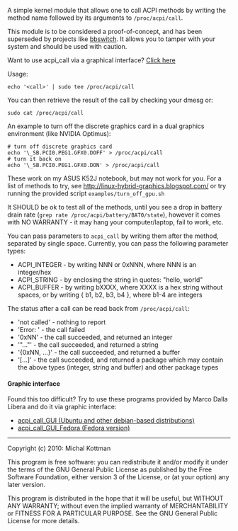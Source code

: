 A simple kernel module that allows one to call ACPI methods by writing the
method name followed by its arguments to `/proc/acpi/call`.

This module is to be considered a proof-of-concept, and has been superseded by
projects like [bbswitch](https://github.com/Bumblebee-Project/bbswitch). It
allows you to tamper with your system and should be used with caution.

Want to use acpi_call via a graphical interface? [Click here](https://github.com/mkottman/acpi_call/#graphic-interface)

Usage:

    echo '<call>' | sudo tee /proc/acpi/call

You can then retrieve the result of the call by checking your dmesg or:

    sudo cat /proc/acpi/call

An example to turn off the discrete graphics card in a dual graphics
environment (like NVIDIA Optimus):

    # turn off discrete graphics card
    echo '\_SB.PCI0.PEG1.GFX0.DOFF' > /proc/acpi/call
    # turn it back on
    echo '\_SB.PCI0.PEG1.GFX0.DON' > /proc/acpi/call

These work on my ASUS K52J notebook, but may not work for you. For a list of
methods to try, see http://linux-hybrid-graphics.blogspot.com/ or try running
the provided script `examples/turn_off_gpu.sh`

It SHOULD be ok to test all of the methods, until you see a drop in battery
drain rate (`grep rate /proc/acpi/battery/BAT0/state`), however it comes
with NO WARRANTY - it may hang your computer/laptop, fail to work, etc.

You can pass parameters to `acpi_call` by writing them after the method,
separated by single space. Currently, you can pass the following parameter
types:

* ACPI_INTEGER - by writing NNN or 0xNNN, where NNN is an integer/hex
* ACPI_STRING - by enclosing the string in quotes: "hello, world"
* ACPI_BUFFER - by writing bXXXX, where XXXX is a hex string without spaces,
                or by writing { b1, b2, b3, b4 }, where b1-4 are integers

The status after a call can be read back from `/proc/acpi/call`:

* 'not called' - nothing to report
* 'Error: <description>' - the call failed
* '0xNN' - the call succeeded, and returned an integer
* '"..."' - the call succeeded, and returned a string
* '{0xNN, ...}' - the call succeeded, and returned a buffer
* '[...]' - the call succeeded, and returned a package which may contain the
   above types (integer, string and buffer) and other package types


#### Graphic interface

Found this too difficult? Try to use these programs provided by Marco Dalla Libera and do it via graphic interface:

* [acpi_call_GUI (Ubuntu and other debian-based distributions)](http://marcodallas.github.io/acpi_call_GUI/)
* [acpi_call_GUI_Fedora (Fedora version)](https://github.com/marcoDallas/acpi_call_GUI_Fedora)

***

Copyright (c) 2010: Michal Kottman

This program is free software: you can redistribute it and/or modify
it under the terms of the GNU General Public License as published by
the Free Software Foundation, either version 3 of the License, or
(at your option) any later version.

This program is distributed in the hope that it will be useful,
but WITHOUT ANY WARRANTY; without even the implied warranty of
MERCHANTABILITY or FITNESS FOR A PARTICULAR PURPOSE.  See the
GNU General Public License for more details.
